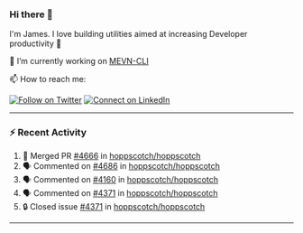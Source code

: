 ### Hi there 👋

I'm James. I love building utilities aimed at increasing Developer productivity :raised_hands: 

🔭 I’m currently working on [MEVN-CLI](https://github.com/madlabsinc/mevn-cli)

📫 How to reach me:

[![Follow on Twitter](https://img.shields.io/badge/--twitter?label=Twitter&logo=Twitter&style=social)](https://twitter.com/james_madhacks) [![Connect on LinkedIn](https://img.shields.io/badge/--linkedin?label=LinkedIn&logo=LinkedIn&style=social)](https://www.linkedin.com/in/jamesgeorge007)

---

### :zap: Recent Activity

<!--START_SECTION:activity-->
1. 🎉 Merged PR [#4666](https://github.com/hoppscotch/hoppscotch/pull/4666) in [hoppscotch/hoppscotch](https://github.com/hoppscotch/hoppscotch)
2. 🗣 Commented on [#4686](https://github.com/hoppscotch/hoppscotch/pull/4686#issuecomment-2637052217) in [hoppscotch/hoppscotch](https://github.com/hoppscotch/hoppscotch)
3. 🗣 Commented on [#4160](https://github.com/hoppscotch/hoppscotch/issues/4160#issuecomment-2633040329) in [hoppscotch/hoppscotch](https://github.com/hoppscotch/hoppscotch)
4. 🗣 Commented on [#4371](https://github.com/hoppscotch/hoppscotch/issues/4371#issuecomment-2633027709) in [hoppscotch/hoppscotch](https://github.com/hoppscotch/hoppscotch)
5. 🔒 Closed issue [#4371](https://github.com/hoppscotch/hoppscotch/issues/4371) in [hoppscotch/hoppscotch](https://github.com/hoppscotch/hoppscotch)
<!--END_SECTION:activity-->

---

<!--
**jamesgeorge007/jamesgeorge007** is a ✨ _special_ ✨ repository because its `README.md` (this file) appears on your GitHub profile.

Here are some ideas to get you started:

- 🌱 I’m currently learning ...
- 👯 I’m looking to collaborate on ...
- 🤔 I’m looking for help with ...
- 💬 Ask me about ...
- 😄 Pronouns: ...
- ⚡ Fun fact: ...
-->
